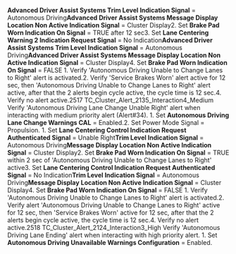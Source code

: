 **Advanced Driver Assist Systems Trim Level Indication Signal** = Autonomous Driving**Advanced Driver Assist Systems Message Display Location Non Active Indication Signal** = Cluster Display2. Set **Brake Pad Worn Indication On Signal** = TRUE after 12 sec3. Set **Lane Centering Warning 2 Indication Request Signal** = No Indication**Advanced Driver Assist Systems Trim Level Indication Signal** = Autonomous Driving**Advanced Driver Assist Systems Message Display Location Non Active Indication Signal** = Cluster Display4. Set **Brake Pad Worn Indication On Signal** = FALSE 1. Verify 'Autonomous Driving Unable to Change Lanes to Right' alert is activated.2. Verify 'Service Brakes Worn' alert active for 12 sec, then 'Autonomous Driving Unable to Change Lanes to Right' alert active, after that the 2 alerts begin cycle active, the cycle time is 12 sec.4. Verify no alert active.2517 TC_Cluster_Alert_2135_Interaction4_Medium Verify 'Autonomous Driving Lane Change Unable Right' alert when interacting with medium priority alert (Alert#34). 1. Set **Autonomous Driving Lane Change Warnings CAL** = Enabled.2. Set Power Mode Signal = Propulsion. 1. Set **Lane Centering Control Indication Request Authenticated Signal** = Unable Right**Trim Level Indication Signal** = Autonomous Driving**Message Display Location Non Active Indication Signal** = Cluster Display2. Set **Brake Pad Worn Indication On Signal** = TRUE within 2 sec of 'Autonomous Driving Unable to Change Lanes to Right' active3. Set **Lane Centering Control Indication Request Authenticated Signal** = No Indication**Trim Level Indication Signal** = Autonomous Driving**Message Display Location Non Active Indication Signal** = Cluster Display4. Set **Brake Pad Worn Indication On Signal** = FALSE 1. Verify 'Autonomous Driving Unable to Change Lanes to Right' alert is activated.2. Verify alert 'Autonomous Driving Unable to Change Lanes to Right' active for 12 sec, then 'Service Brakes Worn' active for 12 sec, after that the 2 alerts begin cycle active, the cycle time is 12 sec.4. Verify no alert active.2518 TC_Cluster_Alert_2124_Interaction3_High Verify 'Autonomous Driving Lane Ending' alert when interacting with high priority alert. 1. Set **Autonomous Driving Unavailable Warnings Configuration** = Enabled.